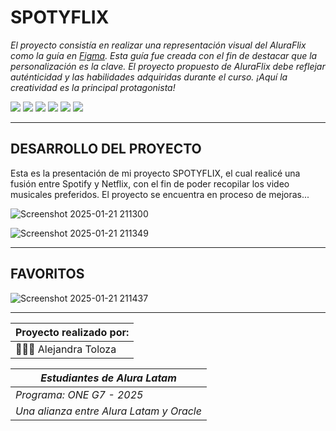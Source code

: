 <h1>SPOTYFLIX</h1>

*El proyecto consistía en realizar una representación visual del AluraFlix como la guía en [Figma](https://www.figma.com/file/fq7mKIvvVXYylv8eti3hjm/New-AluraFlix---ESP?type=design&node-id=18759-221&mode=design&t=R7FofDt1KSVbuH2W-0). Esta guía fue creada con el fin de destacar que la personalización es la clave.
El proyecto propuesto de AluraFlix debe reflejar auténticidad y las habilidades adquiridas durante el curso. ¡Aquí la creatividad es la principal protagonista!*

<div align="left">
    <img src="https://img.shields.io/badge/JavaScript-FEFF01?logo=javascript&logoColor=000000&style=for-the-badge"/>
    <img src="https://img.shields.io/badge/HTML-EC6231?logo=html5&logoColor=FFFFFF&style=for-the-badge" />
    <img src="https://img.shields.io/badge/CSS-01A3D8?logo=css3&logoColor=FFFFFF&style=for-the-badge" />
    <img src="https://img.shields.io/badge/Node.js-08AC0A?logo=node.js&logoColor=000000&style=for-the-badge" />
    <img src="https://img.shields.io/badge/OpenAI-98d4bc?logo=openai&logoColor=000000&style=for-the-badge" />
    <img src="https://img.shields.io/badge/React-28a4bc?logo=react&logoColor=FFFFFF&style=for-the-badge" />
</div>

_______________________________________________________________________


<h2>DESARROLLO DEL PROYECTO</h2>

Esta es la presentación de mi proyecto SPOTYFLIX, el cual realicé una fusión entre Spotify y Netflix, con el fin de poder recopilar los video musicales preferidos.
El proyecto se encuentra en proceso de mejoras...

![Screenshot 2025-01-21 211300](https://github.com/user-attachments/assets/ae5fc173-62dc-4ac7-b345-ef72718fad60)

![Screenshot 2025-01-21 211349](https://github.com/user-attachments/assets/dfeddf5b-503b-44e1-917d-bc8c554d33ba)

_______________________________________________________________________

<h2>FAVORITOS</h2>

![Screenshot 2025-01-21 211437](https://github.com/user-attachments/assets/de32b5e0-ef23-408f-9925-8a5cac6ecdcd)


_______________________________________________________________________

| Proyecto realizado por:|
|----|
|👩🏻‍💻 Alejandra Toloza |


| _Estudiantes de Alura Latam_ |
|----|
| _Programa:_ _ONE G7 - 2025_ |
| _*Una alianza entre Alura Latam y Oracle*_ |

